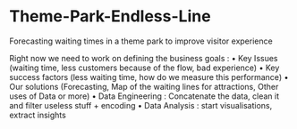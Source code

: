 # Theme-Park-Endless-Line
Forecasting waiting times in a theme park to improve visitor experience

Right now we need to work on defining the business goals :
•⁠  ⁠Key Issues (waiting time, less customers because of the flow, bad experience)
•⁠  ⁠Key success factors (less waiting time, how do we measure this performance)
•⁠  ⁠⁠Our solutions (Forecasting, Map of the waiting lines for attractions, Other uses of Data or more)
•⁠  ⁠⁠Data Engineering : Concatenate the data, clean it and filter useless stuff + encoding
•⁠  ⁠⁠Data Analysis : start visualisations, extract insights
